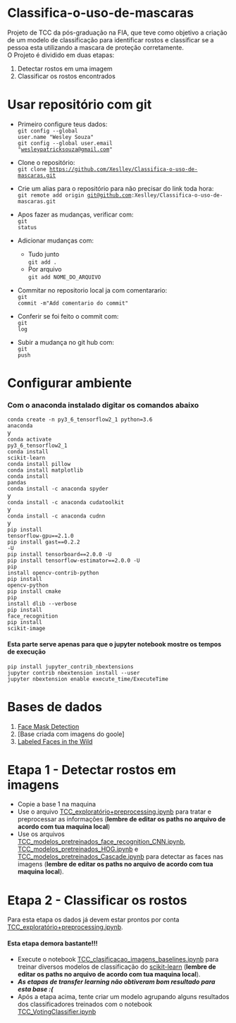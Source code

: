 # Classifica-o-uso-de-mascaras
Projeto de TCC da pós-graduação na FIA, que teve como objetivo a criação de um modelo de classificação para identificar rostos e classificar se a pessoa esta utilizando a mascara de proteção corretamente.<br>
O Projeto é dividido em duas etapas:<br> 
1. Detectar rostos em uma imagem
2. Classificar os rostos encontrados

# Usar repositório com git

* Primeiro configure teus dados:<br>
  <code>git config --global user.name "Wesley Souza"</code><br>
  <code>git config --global user.email "wesleypatricksouza@gmail.com"</code><br>

* Clone o repositório:<br>
  <code>git clone https://github.com/Xeslley/Classifica-o-uso-de-mascaras.git</code>

* Crie um alias para o repositório para não precisar do link toda hora:<br>
  <code>git remote add origin git@github.com:Xeslley/Classifica-o-uso-de-mascaras.git</code>

* Apos fazer as mudanças, verificar com:<br>
  <code>git status</code>

* Adicionar mudanças com:<br>
  * Tudo junto<br>
      <code>git add .</code>
  * Por arquivo<br>
      <code>git add NOME_DO_ARQUIVO</code>

* Commitar no repositorio local ja com comentarario:<br>
  <code>git commit -m"Add comentario do commit"</code>

* Conferir se foi feito o commit com:<br>
  <code>git log</code>

* Subir a mudança no git hub com:<br>
  <code>git push</code>
 
# Configurar ambiente
### Com o anaconda instalado digitar os comandos abaixo
<code>conda create -n py3_6_tensorflow2_1 python=3.6 anaconda</code><br>
y<br>
<code>conda activate py3_6_tensorflow2_1</code><br>
<code>conda install scikit-learn</code><br>
<code>conda install pillow</code><br>
<code>conda install matplotlib</code><br>
<code>conda install pandas</code><br>
<code>conda install -c anaconda spyder</code><br>
y<br>
<code>conda install -c anaconda cudatoolkit</code><br>
y<br>
<code>conda install -c anaconda cudnn</code><br>
y<br>
<code>pip install tensorflow-gpu==2.1.0</code><br>
<code>pip install gast==0.2.2 -U</code><br>
<code>pip install tensorboard==2.0.0 -U</code><br>
<code>pip install tensorflow-estimator==2.0.0 -U</code><br>
<code>pip install opencv-contrib-python</code><br>
<code>pip install opencv-python</code><br>
<code>pip install cmake</code><br>
<code>pip install dlib --verbose</code><br>
<code>pip install face_recognition</code><br>
<code>pip install scikit-image</code><br>
#### Esta parte serve apenas para que o jupyter notebook mostre os tempos de execução
<code>pip install jupyter_contrib_nbextensions</code><br>
<code>jupyter contrib nbextension install --user</code><br>
<code>jupyter nbextension enable execute_time/ExecuteTime</code>

# Bases de dados
1. [Face Mask Detection](https://www.kaggle.com/andrewmvd/face-mask-detection)
2. [Base criada com imagens do goole]
3. [Labeled Faces in the Wild](http://vis-www.cs.umass.edu/lfw/)

# Etapa 1 - Detectar rostos em imagens
* Copie a base 1 na maquina<br>
* Use o arquivo [TCC_exploratório+preprocessing.ipynb](https://github.com/Xeslley/Classifica-o-uso-de-mascaras/blob/main/TCC_explorat%C3%B3rio%2Bpreprocessing.ipynb) para tratar e preprocessar as informações (**lembre de editar os paths no arquivo de acordo com tua maquina local**)
* Use os arquivos [TCC_modelos_pretreinados_face_recognition_CNN.ipynb](https://github.com/Xeslley/Classifica-o-uso-de-mascaras/blob/main/TCC_modelos_pretreinados_face_recognition_CNN.ipynb), [TCC_modelos_pretreinados_HOG.ipynb](https://github.com/Xeslley/Classifica-o-uso-de-mascaras/blob/main/TCC_modelos_pretreinados_HOG.ipynb) e [TCC_modelos_pretreinados_Cascade.ipynb](https://github.com/Xeslley/Classifica-o-uso-de-mascaras/blob/main/TCC_modelos_pretreinados_Cascade.ipynb) para detectar as faces nas imagens (**lembre de editar os paths no arquivo de acordo com tua maquina local**).

# Etapa 2 - Classificar os rostos
Para esta etapa os dados já devem estar prontos por conta [TCC_exploratório+preprocessing.ipynb](https://github.com/Xeslley/Classifica-o-uso-de-mascaras/blob/main/TCC_explorat%C3%B3rio%2Bpreprocessing.ipynb).
#### Esta etapa demora bastante!!!
* Execute o notebook [TCC_clasificacao_imagens_baselines.ipynb](https://github.com/Xeslley/Classifica-o-uso-de-mascaras/blob/main/TCC_clasificacao_imagens_baselines.ipynb) para treinar diversos modelos de classificação do [scikit-learn](https://scikit-learn.org/stable/supervised_learning.html#supervised-learning) (**lembre de editar os paths no arquivo de acordo com tua maquina local**).<br>
* ***As etapas de transfer learning não obtiveram bom resultado para esta base :(*** <br>
* Após a etapa acima, tente criar um modelo agrupando alguns resultados dos classificadores treinados com o notebook [TCC_VotingClassifier.ipynb](https://github.com/Xeslley/Classifica-o-uso-de-mascaras/blob/main/TCC_VotingClassifier.ipynb) 

